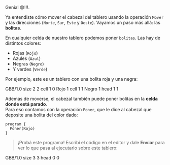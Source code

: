 Genial :smile:!!!.

Ya entendiste cómo mover el cabezal del tablero usando la operación `Mover` y las direcciones (`Norte`, `Sur`, `Este` y `Oeste`). Vayamos un paso más allá: las **bolitas**.

En cualquier celda de nuestro tablero podemos poner `bolitas`. Las hay de distintos colores:

 * Rojas (`Rojo`)
 * Azules (`Azul`)
 * Negras (`Negro`)
 * Y verdes (`Verde`)

Por ejemplo, este es un tablero con una bolita roja y una negra:

<gs-board>
  GBB/1.0
    size 2 2
    cell 1 0 Rojo 1
    cell 1 1 Negro 1
    head 1 1
</gs-board>

Además de moverse, el cabezal también puede poner bolitas en la **celda donde está parado**.  
Para eso contamos con la operación `Poner`, que le dice al cabezal que deposite una bolita del color dado:

```gobstones
program {
  Poner(Rojo)    
}
```

> ¡Probá este programa! Escribí el código en el editor y dale **Enviar** para ver lo que pasa al ejecutarlo sobre este tablero:

<gs-board>
  GBB/1.0
    size 3 3
    head 0 0
</gs-board>